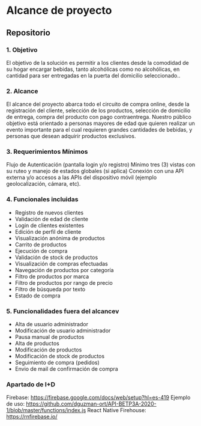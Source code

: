 # Alcance de proyecto

## Repositorio

### 1. Objetivo

El objetivo de la solución es permitir a los clientes desde la comodidad de su hogar encargar bebidas, tanto alcohólicas como no alcohólicas, en cantidad para ser entregadas en la puerta del domicilio seleccionado..

### 2. Alcance

El alcance del proyecto abarca todo el circuito de compra online, desde la registración del cliente, selección de los productos, selección de domicilio de entrega, compra del producto con pago contraentrega. Nuestro público objetivo está orientado a personas mayores de edad que quieren realizar un evento importante para el cual requieren grandes cantidades de bebidas, y personas que desean adquirir productos exclusivos.

### 3. Requerimientos Mínimos

Flujo de Autenticación (pantalla login y/o registro)
Mínimo tres (3) vistas con su ruteo y manejo de estados globales (si aplica)
Conexión con una API externa y/o accesos a las APIs del dispositivo móvil (ejemplo geolocalización, cámara, etc).


### 4. Funcionales incluidas

* Registro de nuevos clientes
* Validación de edad de cliente
* Login de clientes existentes
* Edición de perfil de cliente
* Visualización anónima de productos
* Carrito de productos
* Ejecución de compra
* Validación de stock de productos
* Visualización de compras efectuadas
* Navegación de productos por categoría
* Filtro de productos por marca
* Filtro de productos por rango de precio
* Filtro de búsqueda por texto
* Estado de compra

### 5. Funcionalidades fuera del alcancev

* Alta de usuario administrador
* Modificación de usuario administrador
* Pausa manual de productos
* Alta de productos
* Modificación de productos
* Modificación de stock de productos
* Seguimiento de compra (pedidos)
* Envio de mail de confirmación de compra


### Apartado de I+D

Firebase: https://firebase.google.com/docs/web/setup?hl=es-419
Ejemplo de uso: https://github.com/dguzman-ort/API-BETP3A-2020-1/blob/master/functions/index.js
React Native Firehouse: https://rnfirebase.io/





